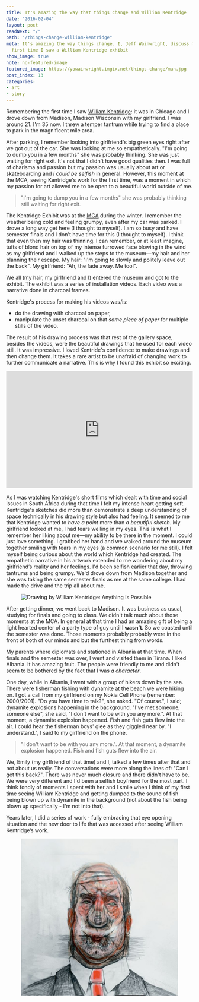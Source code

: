 ```yaml
---
title: It's amazing the way that things change and William Kentridge
date: "2016-02-04"
layout: post
readNext: "/"
path: "/things-change-william-kentridge"
meta: It's amazing the way things change. I, Jeff Wainwright, discuss myself and the
  first time I saw a William Kentridge exhibit
show_image: true
note: no-featured-image
featured_image: https://yowainwright.imgix.net/things-change/man.jpg
post_index: 13
categories:
- art
- story
---
```


Remembering the first time I saw [William Kentridge](//en.wikipedia.org/wiki/William_Kentridge): it was in Chicago and I drove down from Madison, Madison Wisconsin with my girlfriend. I was around 21. I'm 35 now. I threw a temper tantrum while trying to find a place to park in the magnificent mile area.

After parking, I remember looking into girlfriend's big green eyes right after we got out of the car. She was looking at me so empathetically. "I'm going to dump you in a few months" she was probably thinking. She was just waiting for right exit. It's not that I didn't have good qualities then. I was full of charisma and passion but my passion was usually about art or skateboarding and _I could be selfish_ in general. However, this moment at the MCA, seeing Kentridge's work for the first time, was a moment in which my passion for art allowed me to be open to a beautiful world outside of me.

> "I'm going to dump you in a few months" she was probably thinking still waiting for right exit.

The Kentridge Exhibit was at the [MCA](//mcachicago.org/Home) during the winter. I remember the weather being cold and feeling grumpy, even after my car was parked. I drove a long way get here (I thought to myself). I am so busy and have semester finals and I don't have time for this (I thought to myself). I think that even then my hair was thinning. I can remember, or at least imagine, tufts of blond hair on top of my intense furrowed face blowing in the wind as my girlfriend and I walked up the steps to the museum—my hair and her planning their escape. My hair: "I'm going to slowly and politely leave out the back". My girlfriend: "Ah, the fade away. Me too!".

We all (my hair, my girlfriend and I) entered the museum and got to the exhibit. The exhibit was a series of installation videos. Each video was a narrative done in charcoal frames.

Kentridge's process for making his videos was/is:
- do the drawing with charcoal on paper,
- manipulate the unset charcoal on that _same piece of paper_ for multiple stills of the video.

The result of his drawing process was that rest of the gallery space, besides the videos, were the beautiful drawings that he used for each video still. It was impressive. I loved Kentride's confidence to make drawings and then change them. It takes a rare artist to be unafraid of changing work to further communicate a narrative. This is why I found this exhibit so exciting.

<iframe style="height: auto; min-height: 315px; width: 100%;" src="https://www.youtube.com/embed/OmvK7A84dlk" frameborder="0" allowfullscreen></iframe>

As I was watching Kentridge's short films which dealt with time and social issues in South Africa during that time I felt my intense heart getting soft. Kentridge's sketches did more than demonstrate a deep understanding of space technically in his drawing style but also had feeling. It seemed to me that Kentridge wanted to _have a point_ more than _a beautiful sketch_. My girlfriend looked at me, I had tears welling in my eyes. This is what I remember her liking about me—my ability to be there in the moment. I could just love something. I grabbed her hand and we walked around the museum together smiling with tears in my eyes (a common scenario for me still). I felt myself being curious about the world which Kentridge had created. The empathetic narrative in his artwork extended to me wondering about my girlfriend’s reality and her feelings. I'd been selfish earlier that day, throwing tantrums and being grumpy. We'd drove down from Madison together and she was taking the same semester finals as me at the same college. I had made the drive and the trip all about me.

<figure>
<img src="https://yowainwright.imgix.net/things-change/william-kentridge.jpg" alt="Drawing by William Kentridge: Anything Is Possible" />
</figure>

After getting dinner, we went back to Madison. It was business as usual, studying for finals and going to class. We didn't talk much about those moments at the MCA. In general at that time I had an amazing gift of being a light hearted center of a party type of guy until **I wasn't**. So we coasted until the semester was done. Those moments probably probably were in the front of both of our minds and but the furthest thing from words.

My parents where diplomats and stationed in Albania at that time. When finals and the semester was over, I went and visited them in Tirana. I liked Albania. It has amazing fruit. The people were friendly to me and didn't seem to be bothered by the fact that I was _a character_.

One day, while in Albania, I went with a group of hikers down by the sea. There were fisherman fishing with dynamite at the beach we were hiking on. I got a call from my girlfriend on my Nokia Cell Phone (remember: 2000/2001). "Do you have time to talk?", she asked. "Of course.", I said; dynamite explosions happening in the background. "I've met someone; someone else", she said, "I don't want to be with you any more.". At that moment, a dynamite explosion happened. Fish and fish guts flew into the air. I could hear the fisherman boys' glee as they giggled near by. "I understand.", I said to my girlfriend on the phone.

>"I don't want to be with you any more.". At that moment, a dynamite explosion happened. Fish and fish guts flew into the air.

We, Emily (my girlfriend of that time) and I, talked a few times after that and not about us really. The conversations were more along the lines of: "Can I get this back?". There was never much closure and there didn't have to be. We were very different and I'd been a selfish boyfriend for the most part. I think fondly of moments I spent with her and I smile when I think of my first time seeing William Kentridge and getting dumped to the sound of fish being blown up with dynamite in the background (not about the fish being blown up specifically - I'm not into that).

Years later, I did a series of work - fully embracing that eye opening situation and the new door to life that was accessed after seeing William Kentridge’s work.

<figure>
<img src="/assets/things-change/man.jpg" alt="Drawing by William Kentridge: Anything Is Possible" />
</figure>
